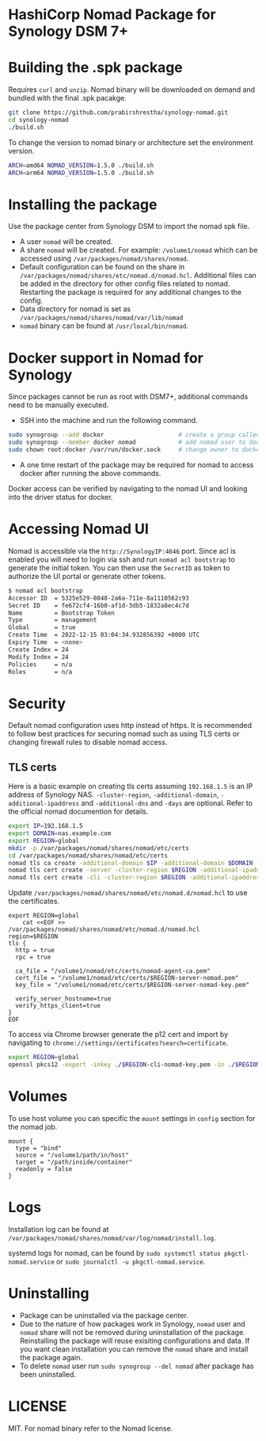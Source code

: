 # HashiCorp Nomad Package for Synology DSM 7+

# Building the .spk package

Requires `curl` and `unzip`.
Nomad binary will be downloaded on demand and bundled with the final .spk pacakge.

```bash
git clone https://github.com/prabirshrestha/synology-nomad.git
cd synology-nomad
./build.sh
```

To change the version to nomad binary or architecture set the environment version.

```bash
ARCH=amd64 NOMAD_VERSION=1.5.0 ./build.sh
ARCH=arm64 NOMAD_VERSION=1.5.0 ./build.sh
```

# Installing the package

Use the package center from Synology DSM to import the nomad spk file.
* A user `nomad` will be created.
* A share `nomad` will be created. For example: `/volume1/nomad` which can be accessed using `/var/packages/nomad/shares/nomad`.
* Default configuration can be found on the share in `/var/packages/nomad/shares/etc/nomad.d/nomad.hcl`.
  Additional files can be added in the directory for other config files related to nomad. Restarting the package is required for any additional changes to the config.
* Data directory for nomad is set as `/var/packages/nomad/shares/nomad/var/lib/nomad`
* `nomad` binary can be found at `/usr/local/bin/nomad`.

# Docker support in Nomad for Synology

Since packages cannot be run as root with DSM7+, additional commands need to be manually executed.

* SSH into the machine and run the following command.

```bash
sudo synogroup --add docker                     # create a group called docker
sudo synogroup --member docker nomad            # add nomad user to docker group
sudo chown root:docker /var/run/docker.sock     # change owner to docker group
```

* A one time restart of the package may be required for nomad to access docker after running the above commands.

Docker access can be verified by navigating to the nomad UI and looking into the driver status for docker.

# Accessing Nomad UI

Nomad is accessible via the `http://SynologyIP:4646` port. Since acl is enabled you will need to
login via ssh and run `nomad acl bootstrap` to generate the initial token. You can then use the
`SecretID` as token to authorize the UI portal or generate other tokens.

```bash
$ nomad acl bootstrap
Accessor ID  = 5325e529-8048-2a6a-711e-8a1110562c93
Secret ID    = fe672cf4-16b0-af1d-3db5-1832a8ec4c7d
Name         = Bootstrap Token
Type         = management
Global       = true
Create Time  = 2022-12-15 03:04:34.932856392 +0000 UTC
Expiry Time  = <none>
Create Index = 24
Modify Index = 24
Policies     = n/a
Roles        = n/a
```

# Security

Default nomad configuration uses http instead of https. It is recommended to follow best practices for securing nomad such as using TLS certs or changing firewall rules to disable nomad access.

## TLS certs

Here is a basic example on creating tls certs assuming `192.168.1.5` is an IP address of Synology NAS.
`-cluster-region`, `-additional-domain`, `-additional-ipaddress` and `-additional-dns` and `-days` are optional. Refer to the official nomad documention for details.

```bash
export IP=192.168.1.5
export DOMAIN=nas.example.com
export REGION=global
mkdir -p /var/packages/nomad/shares/nomad/etc/certs
cd /var/packages/nomad/shares/nomad/etc/certs
nomad tls ca create -additional-domain $IP -additional-domain $DOMAIN -days 1825
nomad tls cert create -server -cluster-region $REGION -additional-ipaddress $IP -additional-dnsname $DOMAIN -days 365
nomad tls cert create -cli -cluster-region $REGION -additional-ipaddress $IP -additional-dnsname $DOMAIN -days 365
```

Update `/var/packages/nomad/shares/nomad/etc/nomad.d/nomad.hcl` to use the certificates.

```
export REGION=global
    cat <<EOF >> /var/packages/nomad/shares/nomad/etc/nomad.d/nomad.hcl
region=$REGION
tls {
  http = true
  rpc = true

  ca_file = "/volume1/nomad/etc/certs/nomad-agent-ca.pem"
  cert_file = "/volume1/nomad/etc/certs/$REGION-server-nomad.pem"
  key_file = "/volume1/nomad/etc/certs/$REGION-server-nomad-key.pem"

  verify_server_hostname=true
  verify_https_client=true
}
EOF
```

To access via Chrome browser generate the p12 cert and import by navigating to `chrome://settings/certificates?search=certificate`.

```bash
export REGION=global
openssl pkcs12 -export -inkey ./$REGION-cli-nomad-key.pem -in ./$REGION-cli-nomad.pem -out ./$REGION-cli-nomad.p12 -passout pass:
```

# Volumes

To use host volume you can specific the `mount` settings in `config` section for the nomad job.

```
mount {
  type = "bind"
  source = "/volume1/path/in/host"
  target = "/path/inside/container"
  readonly = false
}
```

# Logs

Installation log can be found at `/var/packages/nomad/shares/nomad/var/log/nomad/install.log`.

systemd logs for nomad, can be found by `sudo systemctl status pkgctl-nomad.service` or `sudo journalctl -u pkgctl-nomad.service`.

# Uninstalling

* Package can be uninstalled via the package center.
* Due to the nature of how packages work in Synology, `nomad` user and `nomad` share will not be removed during uninstallation of the package.
 Reinstalling the package will reuse exisiting configurations and data. If you want clean installation you can remove the `nomad` share and install the package again.
* To delete `nomad` user run `sudo synogroup --del nomad` after package has been uninstalled.

# LICENSE

MIT.
For nomad binary refer to the Nomad license.
